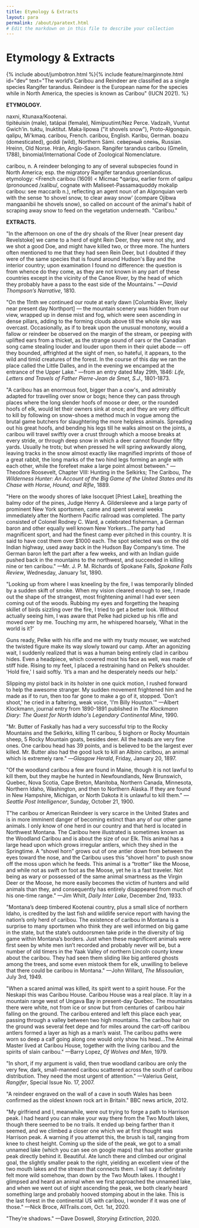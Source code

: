 ```yaml
---
title: Etymology & Extracts
layout: para
permalink: /about/paratext.html
# Edit the markdown on in this file to describe your collection
---
```


# Etymology & Extracts

{% include about/jumbotron.html %}{% include feature/marginnote.html id="dev" text="The world’s Caribou and Reindeer are classified as a single species Rangifer tarandus. Reindeer is the European name for the species while in North America, the species is known as Caribou" (IUCN 2021). %} 

**ETYMOLOGY.** 

naxni,                                            Ktunaxa/Kootenai.                                         
tipitéuisin (male), tatápai (female),             Nimipuutímt/Nez Perce.
Vadzaih,                                          Vuntut Gwich’in.
tuktu,                                            Inuktitut.
Maka·lipowa ("it shovels snow"),                  Proto-Algonquin.
qalipu,                                           Mi'kmaq.
caribou,                                          French.
caribou,                                          English.
Karibu,                                           German.
boazu (domesticated), goddi (wild),               Northern Sámi.
се́верный оле́нь,                                   Russian.
Hreinn,         					                        Old Norse.
Hrán, 						                                Anglo-Saxon.
Rangifer tarandus caribou (Gmelin, 1788),         binomial/International Code of Zoological Nomenclature.
	                                                           
caribou, n. A reindeer belonging to any of several subspecies found in North America; esp. the migratory Rangifer tarandus groenlandicus. 
etymology: <French caribou (1609) < Micmac *qaripu, earlier form of qalipu (pronounced /xalibu/, cognate with Maliseet-Passamaquoddy mokalip caribou: see maccarib n.), reflecting an agent noun of an Algonquian verb with the sense ‘to shovel snow, to clear away snow’ (compare Ojibwa mangaanibii he shovels snow), so called on account of the animal's habit of scraping away snow to feed on the vegetation underneath. "Caribou." <Oxford English Dictionary>

**EXTRACTS.**


"In the afternoon on one of the dry shoals of the River [near present day Revelstoke] we came to a herd of eight Rein Deer, they were not shy, and we shot a good Doe, and might have killed two, or three more. The hunters often mentioned to me that they had seen Rein Deer, but I doubted if they were of the same species that is found around Hudson's Bay and the interior country; upon examination I found no difference: the question is from whence do they come, as they are not known in any part of these countries except in the vicinity of the Canoe River, by the head of which they probably have a pass to the east side of the Mountains." —*David Thompson’s Narrative*, 1810.

  
"On the 11nth we continued our route at early dawn [Columbia River, likely near present day Northport] — the mountain scenery was hidden from our view, wrapped up in dense mist and fog, which were seen ascending in dense pillars, adding to the forming clouds above till the whole sky was overcast. Occasionally, as if to break upon the unusual monotony, would a fallow or reindeer be observed on the margin of the stream, or peeping with uplifted ears from a thicket, as the strange sound of oars or the Canadian song came stealing louder and louder upon them in their quiet abode — off they bounded, affrighted at the sight of men, so hateful, it appears, to the wild and timid creatures of the forest. In the course of this day we ran the place called the Little Dalles, and in the evening we encamped at the entrance of the Upper Lake." —from an entry dated May 29th, 1846: *Life, Letters and Travels of Father Pierre-Jean de Smet, S.J.,* 1801-1873.
  
  
"A caribou has an enormous foot, bigger than a cow's, and admirably adapted for travelling over snow or bogs; hence they can pass through places where the long slender hoofs of moose or deer, or the rounded hoofs of elk, would let their owners sink at once; and they are very difficult to kill by following on snow-shoes a method much in vogue among the brutal game butchers for slaughtering the more helpless animals. Spreading out his great hoofs, and bending his legs till he walks almost on the joints, a caribou will travel swiftly over a crust through which a moose breaks at every stride, or through deep snow in which a deer cannot flounder fifty yards. Usually he trots; but when pressed he will spring awkwardly along, leaving tracks in the snow almost exactly like magnified imprints of those of a great rabbit, the long marks of the two hind legs forming an angle with each other, while the forefeet make a large point almost between." —Theodore Roosevelt, Chapter VIII: Hunting in the Selkirks; The Caribou, *The Wilderness Hunter: An Account of the Big Game of the United States and Its Chase with Horse, Hound, and Rifle*, 1889.

  
"Here on the woody shores of lake Isocquet [Priest Lake], breathing the balmy odor of the pines, Judge Henry A. Gildersleeve and a large party of prominent New York sportsmen, came and spent several weeks immediately after the Northern Pacific railroad was completed. The party consisted of Colonel Rodney C. Ward, a celebrated fisherman, a German baron and other equally well known New Yorkers...The party had magnificent sport, and had the finest camp ever pitched in this country. It is said to have cost them over $1000 each. The spot selected was on the old Indian highway, used away back in the Hudson Bay Company’s time. The German baron left the part after a few weeks, and with an Indian guide pushed back in the mountains to the northwest, and succeeded in killing nine or ten caribou." —Mr. J. P. M. Richards of Spokane Falls, *Spokane Falls Review*, Wednesday, January 1st, 1890.
  

"Looking up from where I was kneeling by the fire, I was temporarily blinded by a sudden skift of smoke. When my vision cleared enough to see, I made out the shape of the strangest, most frightening animal I had ever seen coming out of the woods. Rubbing my eyes and forgetting the heaping skillet of birds sizzling over the fire, I tried to get a better look. Without actually seeing him, I was aware that Pelke had picked up his rifle and moved over by me. Touching my arm, he whispered hoarsely, 'What in the world is it?'

Guns ready, Pelke with his rifle and me with my trusty mouser, we watched the twisted figure make its way slowly toward our camp. After an agonizing wait, I suddenly realized  that is was a human being entirely clad in caribou hides. Even a headpiece, which covered most his face as well, was made of stiff hide. Rising to my feet, I placed a restraining hand on Pelke’s shoulder. 'Hold fire,' I said softly. 'It’s a man and he desperately needs our help.'

Slipping my pistol back in its holster in one quick motion, I rushed forward to help the awesome stranger. My sudden movement frightened him and he made as if to run, then too far gone to make a go of it, stopped. 'Don’t shoot,' he cried in a faltering, weak voice, 'I’m Billy Houston.'" —Albert Klockmann, journal entry from 1890-1891 published in *The Klockmann Diary: The Quest for North Idaho's Legendary Continental Mine*, 1990.

  
"Mr. Butter of Faskally has had a very successful trip to the Rocky Mountains and the Selkirks, killing 11 caribou, 5 bighorn or Rocky Mountain sheep, 5 Rocky Mountain goats, besides deer. All the heads are very fine ones. One caribou head has 39 points, and is believed to be the largest ever killed. Mr. Butter also had the good luck to kill an Albino caribou, an animal which is extremely rare." —*Glasgow Herald*, Friday, January 20, 1897.
  

"Of the woodland caribou a few are found in Maine, though it is not lawful to kill them, but they maybe he hunted in Newfoundlands, New Brunswich, Quebec, Nova Scotia, Cape Breton, Manitoba, Northern Canada, Minnesota, Northern Idaho, Washington, and then to Northern Alaska. If they are found in New Hampshire, Michigan, or North Dakota it is unlawful to kill them." —*Seattle Post Intelligencer*, Sunday, October 21, 1900.
  

T"he caribou or American Reindeer is very scarce in the United States and is in more imminent danger of becoming extinct than any of our other game animals. I only know of one herd in our country and that herd is located in Northwest Montana. The Caribou here illustrated is sometimes known as the Woodland Caribou and is about the size of our Elk. This animal has a large head upon which grows irregular antlers, which they shed in the Springtime. A “shovel horn” grows out of one antler down from between the eyes toward the nose, and the Caribou uses this “shovel horn” to push snow off the moss upon which he feeds. This animal is a “trotter” like the Moose, and while not as swift on foot as the Moose, yet he is a fast traveler. Not being as wary or possessed of the same animal smartness as the Virgin Deer or the Moose, he more easily becomes the victim of hunters and wild animals than they, and consequently has entirely disappeared from much of his one-time range." —Jim Whilt, *Daily Inter Lake*, December 2nd, 1933.
  
  
"Montana’s deep timbered Kootenai country, plus a small slice of northern Idaho, is credited by the last fish and wildlife service report with having the nation’s only herd of caribou. The existence of caribou in Montana is a surprise to many sportsmen who think they are well informed on big game in the state, but the state’s outdoorsmen take pride in the diversity of big game within Montana’s borders. Just when these magnificent animals were first seen by white men isn’t recorded and probably never will be, but a number of old timers in the Yaak Valley of northern Lincoln county knew about the caribou. They had seen them sliding like big antlered ghosts among the trees, and some even mistook them for elk, unwilling to believe that there could be caribou in Montana." —John Willard, *The Missoulian*, July 3rd, 1949. 

  
"When a scared animal was killed, its spirit went to a spirit house. For the Neskapi this was Caribou House. Caribou House was a real place. It lay in a mountain range west of Ungava Bay in present-day Quebec. The mountains there were white, not from ice or snow but from centuries of caribou hair falling on the ground. The caribou entered and left this place each year, passing through a valley between two high mountains. The caribou hair on the ground was several feet depe and for miles around the cart-off caribou antlers formed a layer as high as a man’s waist. The caribou paths were worn so deep a calf going along one would only show his head...The Animal Master lived at Caribou House, together with the living caribou and the spirits of slain caribou." —Barry Lopez, *Of Wolves and Men*, 1979.

  
"In short, if my argument is valid, then true woodland caribou are only the very few, dark, small-manned caribou scattered across the south of caribou distribution. They need the most urgent of attention." —Valerius Geist, *Rangifer*, Special Issue No. 17, 2007.
 
  
"A reindeer engraved on the wall of a cave in south Wales has been confirmed as the oldest known rock art in Britain." BBC news article, 2012.
 

"My girlfriend and I, meanwhile, were out trying to forge a path to Harrison peak. I had heard you can make your way there from the Two Mouth lakes, though there seemed to be no trails. It ended up being farther than it seemed, and we climbed a closer one which we at first thought was Harrison peak. A warning if you attempt this, the brush is tall, ranging from knee to chest height. Coming up the side of the peak, we got to a small unnamed lake (which you can see on google maps) that has another granite peak directly behind it. Beautiful. Ate lunch there and climbed our original goal, the slightly smaller peak to the right, yielding an excellent view of the two mouth lakes and the stream that connects them. I will say it definitely felt more wild somehow, than down by the Two Mouth lakes. I thought I glimpsed and heard an animal when we first approached the unnamed lake, and when we went out of sight ascending the peak, we both clearly heard something large and probably hooved stomping about in the lake. This is the last forest in the continental US with caribou, I wonder if it was one of those." —Nick Broce, AllTrails.com, Oct. 1st, 2020. 


"They’re shadows." —Dave Doswell, *Storying Extinction*, 2020.
  
 
